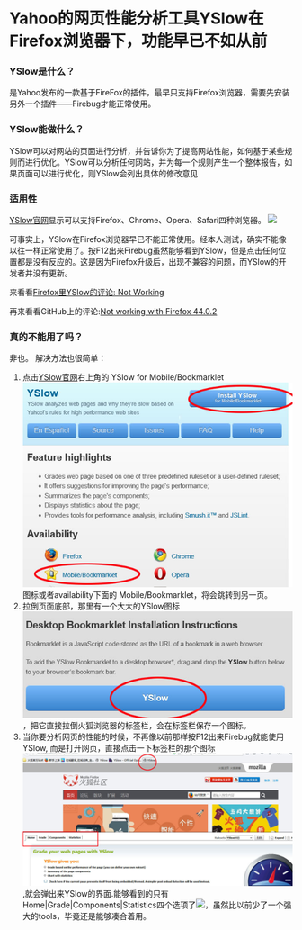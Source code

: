 # Yahoo的网页性能分析工具YSlow在Firefox浏览器下，功能早已不如从前

### YSlow是什么？
是Yahoo发布的一款基于FireFox的插件，最早只支持Firefox浏览器，需要先安装另外一个插件——Firebug才能正常使用。

### YSlow能做什么？
YSlow可以对网站的页面进行分析，并告诉你为了提高网站性能，如何基于某些规则而进行优化。YSlow可以分析任何网站，并为每一个规则产生一个整体报告，如果页面可以进行优化，则YSlow会列出具体的修改意见

### 适用性
[YSlow官网](http://yslow.org/)显示可以支持Firefox、Chrome、Opera、Safari四种浏览器。
![](../images/yslow01.jpg)

可事实上，YSlow在Firefox浏览器早已不能正常使用。经本人测试，确实不能像以往一样正常使用了。按F12出来Firebug虽然能够看到YSlow，但是点击任何位置都是没有反应的。这是因为Firefox升级后，出现不兼容的问题，而YSlow的开发者并没有更新。

来看看[Firefox里YSlow的评论: Not Working](https://addons.mozilla.org/en-US/firefox/addon/yslow/)

再来看看GitHub上的评论:[Not working with Firefox 44.0.2 ](https://github.com/marcelduran/yslow/issues)

### 真的不能用了吗？
非也。
解决方法也很简单：

1.  点击[YSlow官网](http://yslow.org/)右上角的 YSlow for Mobile/Bookmarklet ![YSlow for Mobile/Bookmarklet](../images/yslow02.jpg)图标或者availability下面的 Mobile/Bookmarklet，将会跳转到另一页。
2.  拉倒页面底部，那里有一个大大的YSlow图标![](../images/yslow03.jpg)，把它直接拉倒火狐浏览器的标签栏，会在标签栏保存一个图标。
3.  当你要分析网页的性能的时候，不再像以前那样按F12出来Firebug就能使用YSlow, 而是打开网页，直接点击一下标签栏的那个图标![](../images/yslow04.jpg),就会弹出来YSlow的界面.能够看到的只有Home|Grade|Components|Statistics四个选项了![](../images/yslow06.jpg)，虽然比以前少了一个强大的tools，毕竟还是能够凑合着用。

